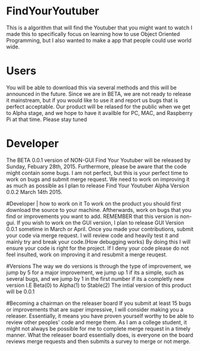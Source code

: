 # FindYourYoutuber
This is a algorithm that will find the Youtuber that you might want to watch
I made this to specifically focus on learning how to use Object Oriented Programming, but I also wanted to make a app that people could use world wide. 
# Users 
You will be able to download this via several methods and this will be announced in the future. Since we are in BETA, we are not ready to release it mainstream, but if you would like to use it and report us bugs that is perfect acceptable. Our product will be relased for the public when we get to Alpha stage, and we hope to have it availble for PC, MAC, and Raspberry Pi at that time. Please stay tuned 

# Developer 
The BETA 0.0.1 version of NON-GUI Find Your Youtuber will be released by Sunday, Febuary 28th, 2015. Furthermore, please be aware that the code might contain some bugs. I am not perfect, but this is your perfect time to work on bugs and submit merge request. We need to work on improving it as much as possible as I plan to release Find Your Youtuber Alpha Version 0.0.2 March 14th 2015. 

#Developer | how to work on it
To work on the product you should first download the source to your machine. Aftherwards, work on bugs that you find or improvements you want to add. REMEMBER that this version is non-gui. If you wish to work on the GUI version, I plan to release GUI Version 0.0.1 sometime in March or April. Once you made your contributions, submit your code via merge request. I will review code and heavily test it and mainly try and break your code.(How debugging works)  By doing this I will ensure your code is right for the project. If I deny your code please do not feel insulted, work on improving it and resubmit a merge reuqest. 

#Versions 
The way we do versions is through the type of improvement, we jump by 5 for a major improvement, we jump up 1 if its a simple, such as several bugs, and we jump by 1 in the first number if its a completly new version I.E Beta(0) to Alpha(1) to Stable(2) The intial version of this product will be 0.0.1

#Becoming a chairman on the releaser board
If you submit at least 15 bugs or improvements that are super impressive, I will consider making you a releaser. Essentially, it means you have proven yourself worthy to be able to review other peoples' code and merge them. As I am a college student, it might not always be possible for me to complete merge request in a timely manner. What the releaser board essentially does, is everyone on the board reviews merge requests and then submits a survey to merge or not merge.
